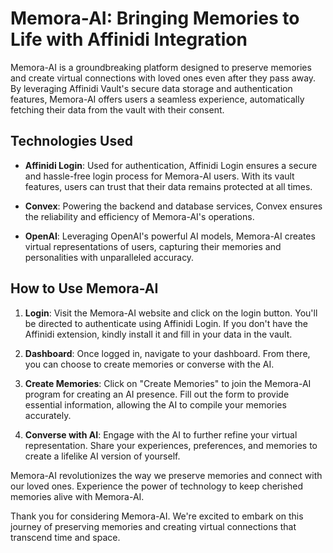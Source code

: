 # Memora-AI: Bringing Memories to Life with Affinidi Integration

Memora-AI is a groundbreaking platform designed to preserve memories and create virtual connections with loved ones even after they pass away. By leveraging Affinidi Vault's secure data storage and authentication features, Memora-AI offers users a seamless experience, automatically fetching their data from the vault with their consent. 

## Technologies Used

- **Affinidi Login**: Used for authentication, Affinidi Login ensures a secure and hassle-free login process for Memora-AI users. With its vault features, users can trust that their data remains protected at all times.
  
- **Convex**: Powering the backend and database services, Convex ensures the reliability and efficiency of Memora-AI's operations.

- **OpenAI**: Leveraging OpenAI's powerful AI models, Memora-AI creates virtual representations of users, capturing their memories and personalities with unparalleled accuracy.

## How to Use Memora-AI

1. **Login**: Visit the Memora-AI website and click on the login button. You'll be directed to authenticate using Affinidi Login. If you don't have the Affinidi extension, kindly install it and fill in your data in the vault.

2. **Dashboard**: Once logged in, navigate to your dashboard. From there, you can choose to create memories or converse with the AI.

3. **Create Memories**: Click on "Create Memories" to join the Memora-AI program for creating an AI presence. Fill out the form to provide essential information, allowing the AI to compile your memories accurately.

4. **Converse with AI**: Engage with the AI to further refine your virtual representation. Share your experiences, preferences, and memories to create a lifelike AI version of yourself.

Memora-AI revolutionizes the way we preserve memories and connect with our loved ones. Experience the power of technology to keep cherished memories alive with Memora-AI.

Thank you for considering Memora-AI. We're excited to embark on this journey of preserving memories and creating virtual connections that transcend time and space.
